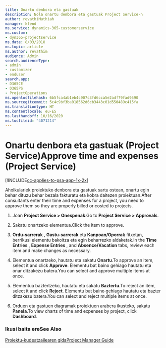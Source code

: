 ```yaml
---
title: Onartu denbora eta gastuak
description: Nola onartu denbora eta gastuak Project Service-n
author: revathiMuthiah
manager: kfend
ms.service: dynamics-365-customerservice
ms.custom:
- dyn365-projectservice
ms.date: 8/03/2018
ms.topic: article
ms.author: revathim
audience: Admin
search.audienceType:
- admin
- customizer
- enduser
search.app:
- D365CE
- D365PS
- ProjectOperations
ms.openlocfilehash: 6b5fca4ab1eb4c907c3fd6cca5e2adf79fad9590
ms.sourcegitcommit: 5c4c9bf3ba018562d6cb3443c01d550489c415fa
ms.translationtype: HT
ms.contentlocale: eu-ES
ms.lasthandoff: 10/16/2020
ms.locfileid: "4071214"
---
```

# <a name="approve-time-and-expenses-project-service"></a><span data-ttu-id="cfd49-103">Onartu denbora eta gastuak (Project Service)</span><span class="sxs-lookup"><span data-stu-id="cfd49-103">Approve time and expenses (Project Service)</span></span>

[!INCLUDE[cc-applies-to-psa-app-1x-2x](../includes/cc-applies-to-psa-app-1x-2x.md)]

<span data-ttu-id="cfd49-104">Aholkulariek proiektuko denbora eta gastuak sartu ostean, onartu egin behar dituzu behar bezala fakturatu eta kobra daitezen proiektuan.</span><span class="sxs-lookup"><span data-stu-id="cfd49-104">After consultants enter their time and expenses for a project, you need to approve them so they are properly billed or costed to projects.</span></span>  
  
1.  <span data-ttu-id="cfd49-105">Joan **Project Service > Onespenak**.</span><span class="sxs-lookup"><span data-stu-id="cfd49-105">Go to **Project Service > Approvals**.</span></span>  
  
2.  <span data-ttu-id="cfd49-106">Sakatu onartzeko elementua.</span><span class="sxs-lookup"><span data-stu-id="cfd49-106">Click the item to approve.</span></span>  
  
3.  <span data-ttu-id="cfd49-107">**Ordu-sarrerak** , **Gastu-sarrerak** eta **Kanpoan/Oporrak** fitxetan, berrikusi elementu bakoitza eta egin beharrezko aldaketak.</span><span class="sxs-lookup"><span data-stu-id="cfd49-107">In the **Time Entries** , **Expense Entries** , and **Absence/Vacation** tabs, review each item and make changes as necessary.</span></span>  
  
4.  <span data-ttu-id="cfd49-108">Elementua onartzeko, hautatu eta sakatu **Onartu**.</span><span class="sxs-lookup"><span data-stu-id="cfd49-108">To approve an item, select it and click **Approve**.</span></span> <span data-ttu-id="cfd49-109">Elementu bat baino gehiago hautatu eta onar ditzakezu batera.</span><span class="sxs-lookup"><span data-stu-id="cfd49-109">You can select and approve multiple items at once.</span></span>  
  
5.  <span data-ttu-id="cfd49-110">Elementua baztertzeko, hautatu eta sakatu **Baztertu**.</span><span class="sxs-lookup"><span data-stu-id="cfd49-110">To reject an item, select it and click **Reject**.</span></span> <span data-ttu-id="cfd49-111">Elementu bat baino gehiago hautatu eta bazter ditzakezu batera.</span><span class="sxs-lookup"><span data-stu-id="cfd49-111">You can select and reject multiple items at once.</span></span>  
  
6.  <span data-ttu-id="cfd49-112">Orduen eta gastuen diagramak proiektuen arabera ikusteko, sakatu **Panela**.</span><span class="sxs-lookup"><span data-stu-id="cfd49-112">To view charts of time and expenses by project, click **Dashboard**.</span></span>  
  
### <a name="see-also"></a><span data-ttu-id="cfd49-113">Ikusi baita ere</span><span class="sxs-lookup"><span data-stu-id="cfd49-113">See Also</span></span>  
 [<span data-ttu-id="cfd49-114">Proiektu-kudeatzailearen gida</span><span class="sxs-lookup"><span data-stu-id="cfd49-114">Project Manager Guide</span></span>](../psa/project-manager-guide.md)
